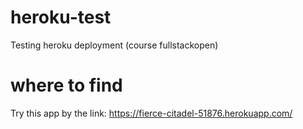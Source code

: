 # heroku-test
Testing heroku deployment (course fullstackopen)

# where to find
Try this app by the link:
https://fierce-citadel-51876.herokuapp.com/
